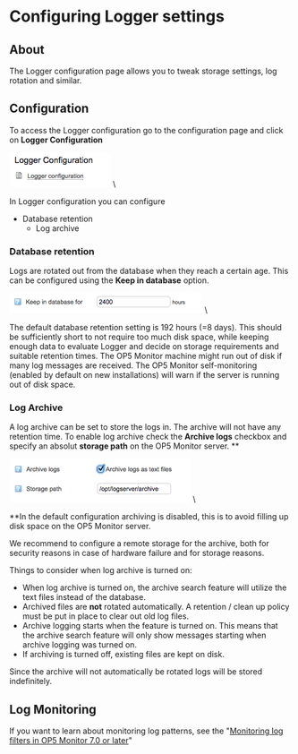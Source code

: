# Configuring Logger settings

## About

The Logger configuration page allows you to tweak storage settings, log rotation and similar.

## Configuration

To access the Logger configuration go to the configuration page and click on **Logger Configuration**

![](images/16482382/16679128.png) \


In Logger configuration you can configure

- Database retention
  - Log archive

### Database retention

Logs are rotated out from the database when they reach a certain age.
This can be configured using the **Keep in database** option.

![](images/16482382/16679127.png) \


The default database retention setting is 192 hours (=8 days). This should be sufficiently short to not require too much disk space, while keeping enough data to evaluate Logger and decide on storage requirements and suitable retention times. The OP5 Monitor machine might run out of disk if many log messages are received. The OP5 Monitor self-monitoring (enabled by default on new installations) will warn if the server is running out of disk space.

### Log Archive

A log archive can be set to store the logs in. The archive will not have any retention time.
To enable log archive check the **Archive logs** checkbox and specify an absolut **storage path** on the OP5 Monitor server.
**

![](images/16482382/16679126.png) \


**In the default configuration archiving is disabled, this is to avoid filling up disk space on the OP5 Monitor server.

We recommend to configure a remote storage for the archive, both for security reasons in case of hardware failure and for storage reasons.

Things to consider when log archive is turned on:

- When log archive is turned on, the archive search feature will utilize the text files instead of the database.
- Archived files are **not** rotated automatically. A retention / clean up policy must be put in place to clear out old log files.
- Archive logging starts when the feature is turned on. This means that the archive search feature will only show messages starting when archive logging was turned on.
- If archiving is turned off, existing files are kept on disk.

Since the archive will not automatically be rotated logs will be stored indefinitely.

## Log Monitoring

If you want to learn about monitoring log patterns, see the "[Monitoring log filters in OP5 Monitor 7.0 or later](https://kb.op5.com/display/HOWTOs/Monitoring+log+filters+in+Monitor+7.0+or+higher)"
